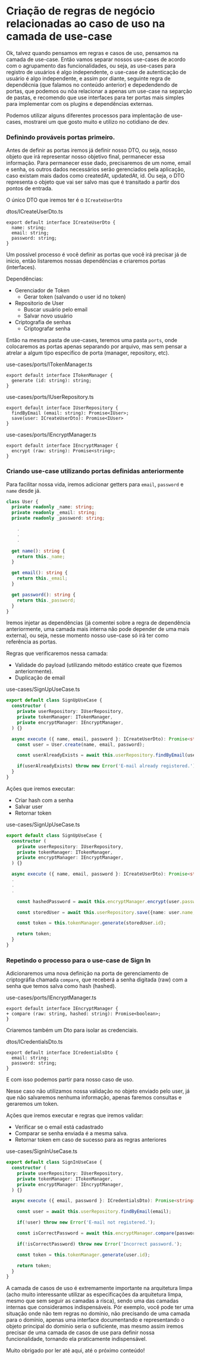 # Criação de regras de negócio relacionadas ao caso de uso na camada de use-case

Ok, talvez quando pensamos em regras e casos de uso, pensamos na camada de use-case. Então vamos separar nossos use-cases de acordo com o agrupamento das funcionalidades, ou seja, as use-cases para registro de usuários é algo independente, o use-case de autenticação de usuário é algo independente, e assim por diante, seguinte regra de dependêcnia (que falamos no conteúdo anterior) e depedendendo de portas, que podemos ou nõa relacionar a apenas um use-case na separção de pastas, e recomendo que use interfaces para ter portas mais simples para implementar com os plugins e dependências externas.

Podemos utilizar alguns diferentes processos para implentação de use-cases, mostrarei um que gosto muito e utilizo no cotidiano de dev.

### Definindo prováveis portas primeiro.

Antes de definir as portas iremos já definir nosso DTO, ou seja, nosso objeto que irá representar nosso objetivo final, permanecer essa informação.
Para permanecer esse dado, precisaremos de um nome, email e senha, os outros dados necessários serão gerenciados pela aplicação, caso existam mais dados como createdAt, updatedAt, id. Ou seja, o DTO representa o objeto que vai ser salvo mas que é transitado a partir dos pontos de entrada.

O único DTO que iremos ter é o `ICreateUserDto`

dtos/ICreateUserDto.ts
```typescrpit
export default interface ICreateUserDto {
  name: string;
  email: string;
  password: string;
}
```

Um possível processo é você definir as portas que você irá precisar já de inicio, então listaremos nossas dependências e criaremos portas (interfaces).

Dependências:

- Gerenciador de Token
  - Gerar token (salvando o user id no token)
- Repositorio de User
  - Buscar usuário pelo email
  - Salvar novo usuário
- Criptografia de senhas
  - Criptografar senha


Então na mesma pasta de use-cases, teremos uma pasta `ports`, onde colocaremos as portas apenas separando por arquivo, mas sem pensar a atrelar a algum tipo especifico de porta (manager, repository, etc).


use-cases/ports/ITokenManager.ts
```typescrpit
export default interface ITokenManager {
  generate (id: string): string;
}
```


use-cases/ports/IUserRepository.ts
```typescrpit
export default interface IUserRepository {
  findByEmail (email: string): Promise<IUser>;
  save(user: ICreateUserDto): Promise<IUser>
}
```


use-cases/ports/IEncryptManager.ts
```typescrpit
export default interface IEncryptManager {
  encrypt (raw: string): Promise<string>;
}
```

### Criando use-case utilizando portas definidas anteriormente

Para facilitar nossa vida, iremos adicionar getters para `email`, `password` e `name` desde já.

```typescript
class User {
  private readonly _name: string;
  private readonly _email: string;
  private readonly _password: string;

	.
	.
	.

  get name(): string {
    return this._name;
  }

  get email(): string {
    return this._email;
  }

  get password(): string {
    return this._password;
  }
}
```

Iremos injetar as dependências (já comentei sobre a regra de dependência anteriormente, uma camada mais interna não pode depender de uma mais externa), ou seja, nesse momento nosso use-case só irá ter como referência as portas.

Regras que verificaremos nessa camada:
- Validade do payload (utilizando método estático create que fizemos anteriormente).
- Duplicação de email

use-cases/SignUpUseCase.ts
```typescript
export default class SignUpUseCase {
  constructor (
    private userRepository: IUserRepository,
    private tokenManager: ITokenManager,
    private encryptManager: IEncryptManager,
  ) {}

  async execute ({ name, email, password }: ICreateUserDto): Promise<string> {
    const user = User.create(name, email, password);

    const userAlreadyExists = await this.userRepository.findByEmail(user.email);

    if(userAlreadyExists) throw new Error('E-mail already registered.');
  }
}
```

Ações que iremos executar:
- Criar hash com a senha
- Salvar user
- Retornar token

use-cases/SignUpUseCase.ts
```typescript
export default class SignUpUseCase {
  constructor (
    private userRepository: IUserRepository,
    private tokenManager: ITokenManager,
    private encryptManager: IEncryptManager,
  ) {}

  async execute ({ name, email, password }: ICreateUserDto): Promise<string> {
  .
  .
  .

    const hashedPassword = await this.encryptManager.encrypt(user.password);

    const storedUser = await this.userRepository.save({name: user.name, email: user.email, password: hashedPassword });

    const token = this.tokenManager.generate(storedUser.id);

    return token;
  }
}
```

### Repetindo o processo para o use-case de Sign In

Adicionaremos uma nova definição na porta de gerenciamento de criptográfia chamada `compare`, que receberá a senha digitada (raw) com a senha que temos salva como hash (hashed).

use-cases/ports/IEncryptManager.ts
```typescrpit
export default interface IEncryptManager {
+ compare (raw: string, hashed: string): Promise<boolean>;
}
```

Criaremos também um Dto para isolar as credenciais.

dtos/ICredentialsDto.ts
```typescrpit
export default interface ICredentialsDto {
  email: string;
  password: string;
}
```

E com isso podemos partir para nosso caso de uso.

Nesse caso não utilizamos nossa validação no objeto enviado pelo user, já que não salvaremos nenhuma informação, apenas faremos consultas e geraremos um token.


Ações que iremos executar e regras que iremos validar:
- Verificar se o email está cadastrado
- Comparar se senha enviada é a mesma salva.
- Retornar token em caso de sucesso para as regras anteriores

use-cases/SignInUseCase.ts
```typescript
export default class SignInUseCase {
  constructor (
    private userRepository: IUserRepository,
    private tokenManager: ITokenManager,
    private encryptManager: IEncryptManager,
  ) {}

  async execute ({ email, password }: ICredentialsDto): Promise<string> {

    const user = await this.userRepository.findByEmail(email);

    if(!user) throw new Error('E-mail not registered.');

    const isCorrectPassword = await this.encryptManager.compare(password, user.password);

    if(!isCorrectPassword) throw new Error('Incorrect password.');

    const token = this.tokenManager.generate(user.id);

    return token;
  }
}
```


A camada de casos de uso é extremamente importante na arquitetura limpa (acho muito interessante utilizar as especificações da arquitetura limpa, mesmo que sem seguir as camadas a risca), sendo uma das camadas internas que consideramos indispensáveis. Pór exemplo, você pode ter uma situação onde não tem regras no domínio, não precisando de uma camada para o domínio, apenas uma interface documentando e representando o objeto principal do domínio seria o suficiente, mas mesmo assim iremos precisar de uma camada de casos de use para definir nossa funcionalidade, tornando ela praticamente indispensável.


Muito obrigado por ler até aqui, até o próximo conteúdo!
